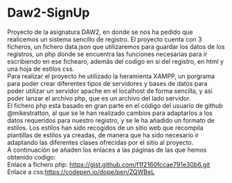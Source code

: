 # Daw2-SignUp

Proyecto de la asignatura DAW2, en donde se nos ha pedido que realicemos un sistema sencillo de registro. El proyecto cuenta con 3 ficheros, un fichero data.json que utilizaremos para guardar los datos de los registros, un php donde se encuentra las funciones necesarias para ir escribiendo en ese fichearo, además del codigo en si del registro, en html y una hoja de estilos css.  
Para realizar el proyecto he utilizado la heramienta XAMPP, un porgrama para poder crear diferentes tipos de servidores y bases de datos para poder utilizar un servidor apache en el localhost de forma sencilla, y asi poder lanzar el archivo php, que es un archivo del lado servidor.  
El fichero php esta basado en gran parte en el código del usuario de github @mikestratton, al que se le han realizado cambios para adaptarlos a los datos requeridos para nuestro registro, y se le ha añadido un formato de estilos. Los estilos han sido recogidos de un sitio web que recompila plantillas de estilos ya creadas, de manera que ha sido necesario ir adaptando las diferentes clases ofrecidas por el sitio al proyecto.  
A continuación se añaden los enlaces a las páginas de las que hemos obtenido codigo:  
Enlace a fichero php: https://gist.github.com/f1f2160fccae791e30b6.git  
Enlace a css:https://codepen.io/dope/pen/ZQWBeL
